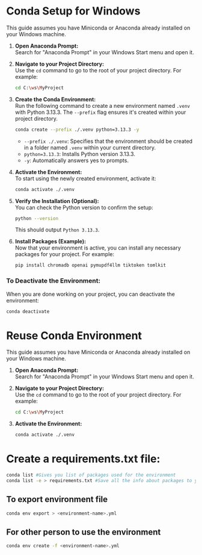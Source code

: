 # Conda Setup for Windows

This guide assumes you have Miniconda or Anaconda already installed on your Windows machine.

1.  **Open Anaconda Prompt:**</br>
    Search for "Anaconda Prompt" in your Windows Start menu and open it.

2.  **Navigate to your Project Directory:**</br>
    Use the `cd` command to go to the root of your project directory. For example:
    ```bash
    cd C:\ws\MyProject
    ```

3.  **Create the Conda Environment:**</br>
    Run the following command to create a new environment named `.venv` with Python 3.13.3. The `--prefix` flag ensures it's created within your project directory.
    ```bash
    conda create --prefix ./.venv python=3.13.3 -y
    ```
    * `--prefix ./.venv`: Specifies that the environment should be created in a folder named `.venv` within your current directory.
    * `python=3.13.3`: Installs Python version 3.13.3.
    * `-y`: Automatically answers yes to prompts.

4.  **Activate the Environment:**</br>
    To start using the newly created environment, activate it:
    ```bash
    conda activate ./.venv
    ```

5.  **Verify the Installation (Optional):**</br>
    You can check the Python version to confirm the setup:
    ```bash
    python --version
    ```
    This should output `Python 3.13.3`.

6.  **Install Packages (Example):**</br>
    Now that your environment is active, you can install any necessary packages for your project. For example:
    ```bash
    pip install chromadb openai pymupdf4llm tiktoken tomlkit
    ```

### To Deactivate the Environment:

When you are done working on your project, you can deactivate the environment:

```bash
conda deactivate
```

# Reuse Conda Environment
This guide assumes you have Miniconda or Anaconda already installed on your Windows machine.

1.  **Open Anaconda Prompt:**</br>
    Search for "Anaconda Prompt" in your Windows Start menu and open it.

2.  **Navigate to your Project Directory:**</br>
    Use the `cd` command to go to the root of your project directory. For example:
    ```bash
    cd C:\ws\MyProject
    ```
3.  **Activate the Environment:**</br>
    ```bash
    conda activate ./.venv
    ```

# Create a requirements.txt file:
``` bash
conda list #Gives you list of packages used for the environment
conda list -e > requirements.txt #Save all the info about packages to your folder
```

## To export environment file
``` bash
conda env export > <environment-name>.yml
```


## For other person to use the environment
``` bash
conda env create -f <environment-name>.yml
```

